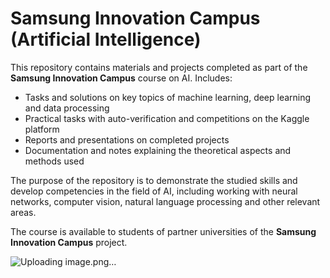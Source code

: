 # Samsung Innovation Campus (Artificial Intelligence)

This repository contains materials and projects completed as part of the **Samsung Innovation Campus** course on AI. Includes:

- Tasks and solutions on key topics of machine learning, deep learning and data processing
- Practical tasks with auto-verification and competitions on the Kaggle platform
- Reports and presentations on completed projects
- Documentation and notes explaining the theoretical aspects and methods used

The purpose of the repository is to demonstrate the studied skills and develop competencies in the field of AI, including working with neural networks, computer vision, natural language processing and other relevant areas.

The course is available to students of partner universities of the **Samsung Innovation Campus** project.

![Uploading image.png…]()


